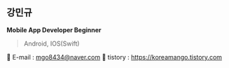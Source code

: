 ## 강민규

**Mobile App Developer Beginner**

> Android, IOS(Swift)
> 

🔹 E-mail  : mgo8434@naver.com
🔹 tistory : https://koreamango.tistory.com

